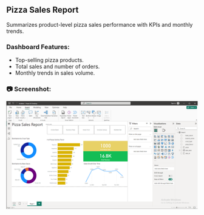 ## Pizza Sales Report

Summarizes product-level pizza sales performance with KPIs and monthly trends.

### Dashboard Features:
- Top-selling pizza products.
- Total sales and number of orders.
- Monthly trends in sales volume.

### 📷 Screenshot:
![Pizza Sales](./pizza-sales.png)
